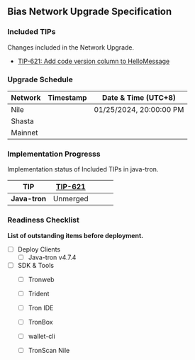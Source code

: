 ## Bias Network Upgrade Specification

### Included TIPs
Changes included in the Network Upgrade.

* [TIP-621: Add code version column to HelloMessage](https://github.com/tronprotocol/tips/issues/621)

### Upgrade Schedule

| Network | Timestamp  | Date & Time (UTC+8)  |    
|---------|------------|---------------|
| Nile |  | 01/25/2024, 20:00:00 PM | 
| Shasta  |  |   
| Mainnet |  |   

### Implementation Progresss

Implementation status of Included TIPs in java-tron.

TIP            | [TIP-621](https://github.com/tronprotocol/tips/issues/621)                   |                   |                   |                                                                      |
|----------------|-----------------------------------------------------------------------|-----------------------------------------------------------------------|-----------------------------------------------------------------------|----------------------------------------------------------------------------------------------------------------------------|
| **Java-tron**       |   Unmerged   |          |      |     |

### Readiness Checklist

**List of outstanding items before deployment.**



 - [ ] Deploy Clients
   - [ ]  Java-tron v4.7.4
 - [ ] SDK & Tools
     - [ ] Tronweb
     - [ ] Trident
     - [ ] Tron IDE
     - [ ] TronBox
     - [ ] wallet-cli
     - [ ] TronScan Nile
 